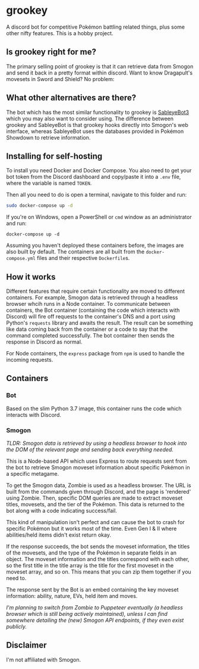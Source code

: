 # grookey

A discord bot for competitive Pokémon battling related things, plus some other nifty features. This is a hobby project.

## Is grookey right for me?

The primary selling point of grookey is that it can retrieve data from Smogon and send it back in a pretty format within discord. Want to know Dragapult's movesets in Sword and Shield? No problem:

## What other alternatives are there?

The bot which has the most similar functionality to grookey is [SableyeBot3](https://github.com/JsKingBoo/SableyeBot3) which you may also want to consider using. The difference between grookey and SableyeBot is that grookey hooks directly into Smogon's web interface, whereas SableyeBot uses the databases provided in Pokémon Showdown to retrieve information.

## Installing for self-hosting

To install you need Docker and Docker Compose. You also need to get your bot token from the Discord dashboard and copy/paste it into a `.env` file, where the variable is named `TOKEN`.

Then all you need to do is open a terminal, navigate to this folder and run:

```bash
sudo docker-compose up -d
```

If you're on Windows, open a PowerShell or `cmd` window as an administrator and run:

```batch
docker-compose up -d
```

Assuming you haven't deployed these containers before, the images are also built by default. The containers are all built from the `docker-compose.yml` files and their respective `Dockerfile`s.

## How it works

Different features that require certain functionality are moved to different containers. For example, Smogon data is retrieved through a headless browser whcih runs in a Node container. To communicate between containers, the Bot container (containing the code which interacts with Discord) will fire off requests to the container's DNS and a port using Python's `requests` library and awaits the result. The result can be something like data coming back from the container or a code to say that the command completed successfully. The bot container then sends the response in Discord as normal.

For Node containers, the `express` package from `npm` is used to handle the incoming requests.

## Containers

### Bot

Based on the slim Python 3.7 image, this container runs the code which interacts with Discord.

### Smogon

*TLDR: Smogon data is retrieved by using a headless browser to hook into the DOM of the relevant page and sending back everything needed.*

This is a Node-based API which uses Express to route requests sent from the bot to retrieve Smogon moveset information about specific Pokémon in a specific metagame.

To get the Smogon data, Zombie is used as a headless browser. The URL is built from the commands given through Discord, and the page is 'rendered' using Zombie. Then, specific DOM queries are made to extract moveset titles, movesets, and the tier of the Pokémon. This data is returned to the bot along with a code indicating success/fail.

This kind of manipulation isn't perfect and can cause the bot to crash for specific Pokémon but it works most of the time. Even Gen I & II where abilities/held items didn't exist return okay.

If the response succeeds, the bot sends the moveset information, the titles of the movesets, and the type of the Pokémon in separate fields in an object. The moveset information and the titles correspond with each other, so the first title in the title array is the title for the first moveset in the moveset array, and so on. This means that you can zip them together if you need to.

The response sent by the Bot is an embed containing the key moveset information: ability, nature, EVs, held item and moves.

*I'm planning to switch from Zombie to Puppeteer eventually (a headless browser which is still being actively maintained), unless I can find somewhere detailing the (new) Smogon API endpoints, if they even exist publicly.*

## Disclaimer

I'm not affiliated with Smogon.
